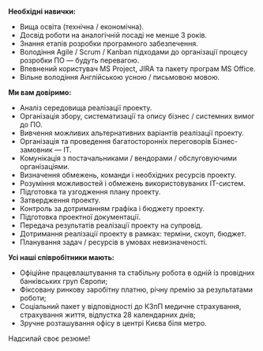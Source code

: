 **Необхідні навички:**

  * Вища освіта (технічна / економічна).
  * Досвід роботи на аналогічній посаді не менше 3 років.
  * Знання етапів розробки програмного забезпечення.
  * Володіння Agile / Scrum / Kanban підходами до організації процесу розробки ПО — будуть перевагою.
  * Впевнений користувач MS Project, JIRA та пакету програм MS Office.
  * Вільне володіння Англійською усною / письмовою мовою.

**Ми вам довіримо:**

  * Аналіз середовища реалізації проекту.
  * Організація збору, систематизації та опису бізнес / системних вимог до ПО.
  * Вивчення можливих альтернативних варіантів реалізації проекту.
  * Організація та проведення багатосторонніх переговорів Бізнес-замовник — IT.
  * Комунікація з постачальниками / вендорами / обслуговуючими організаціями.
  * Визначення обмежень, команди і необхідних ресурсів проекту.
  * Розуміння можливостей і обмежень використовуваних IT-систем.
  * Підготовка та узгодження плану проекту.
  * Затвердження проекту.
  * Контроль за дотриманням графіка і бюджету проекту.
  * Підготовка проектної документації.
  * Передача результатів реалізації проекту на супровід.
  * Дотримання реалізації проекту в рамках: терміни, скоуп, бюджет.
  * Планування задач / ресурсів в умовах невизначеності.

**Усі наші співробітники мають:**

  * Офіційне працевлаштування та стабільну робота в одній із провідних банківських груп Європи;
  * Фіксовану ринкову заробітну платню, річну премію за результатами роботи;
  * Соціальний пакет у відповідності до КЗпП медичне страхування, страхування життя, відпустка 28 календарних днів;
  * Зручне розташування офісу в центрі Києва біля метро.

Надсилай своє резюме!